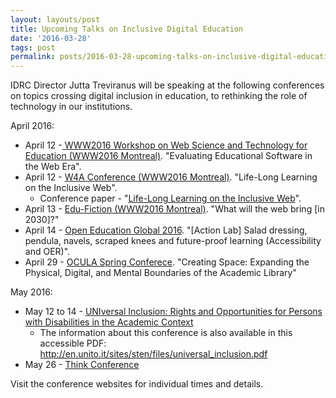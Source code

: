```yaml
---
layout: layouts/post
title: Upcoming Talks on Inclusive Digital Education
date: '2016-03-28'
tags: post
permalink: posts/2016-03-28-upcoming-talks-on-inclusive-digital-education.html
---
```

<p>IDRC Director Jutta Treviranus will be speaking at the following conferences on topics crossing digital inclusion in education, to rethinking the role of technology in our institutions.</p>
                <p>April 2016:</p>
                <ul>
                	<li>April 12 -<a href="https://events.keep.edu.hk/webed/2016/"> WWW2016 Workshop on Web Science and Technology for Education (WWW2016 Montreal)</a>. "Evaluating Educational Software in the Web Era".</li>
                	<li>April 12 - <a href="http://www.w4a.info/2016/">W4A Conference (WWW2016 Montreal)</a>. "Life-Long Learning on the Inclusive Web".
                        <ul>
                        	<li>Conference paper - "<a href="http://inclusivedesign.ca/wp-content/uploads/2016/03/Treviranus-Web4All-Paper_accessible-PDF.pdf">Life-Long Learning on the Inclusive Web</a>".</li>
                        </ul>
                    </li>
                	<li>April 13 - <a href="http://www.teluq.ca/edu-fiction2030/">Edu-Fiction (WWW2016 Montreal)</a>. "What will the web bring [in 2030]?"</li>
                	<li>April 14 - <a href="http://conference.oeconsortium.org/2016/">Open Education Global 2016</a>. "[Action Lab] Salad dressing, pendula, navels, scraped knees and future-proof learning (Accessibility and OER)".</li>
                	<li>April 29 - <a href="https://oculaspring.wordpress.com/">OCULA Spring Conferece</a>. "Creating Space: Expanding the Physical, Digital, and Mental Boundaries of the Academic Library"</li>
                </ul>
                <p>May 2016:</p>
                <ul>
                	<li>May 12 to 14 - <a href="https://www.unito.it/gallerie/universal-inclusion-rights-and-opportunities-persons-disabilities-academic-context">UNIversal Inclusion: Rights and Opportunities for Persons with Disabilities in the Academic Context</a>
                        <ul>
                        	<li>The information about this conference is also available in this accessible PDF: <a href="http://en.unito.it/sites/sten/files/universal_inclusion.pdf">http://en.unito.it/sites/sten/files/universal_inclusion.pdf</a></li>
                        </ul>
                    </li>
                	<li>May 26 - <a href="http://www.thinkconference.ca/">Think Conference</a></li>
                </ul>
                <p>Visit the conference websites for individual times and details.</p>
      
